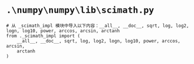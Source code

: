 # `.\numpy\numpy\lib\scimath.py`

```
# 从 _scimath_impl 模块中导入以下内容：__all__, __doc__, sqrt, log, log2, logn, log10, power, arccos, arcsin, arctanh
from ._scimath_impl import (
    __all__, __doc__, sqrt, log, log2, logn, log10, power, arccos, arcsin,
    arctanh
)
```
